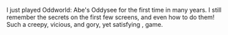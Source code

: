 I just played Oddworld: Abe's Oddysee for the first time in many years. I still remember the secrets on the first few screens, and even how to do them! Such a creepy, vicious, and gory, yet satisfying , game.